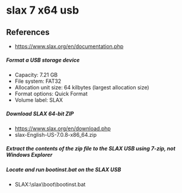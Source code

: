# slax 7 x64 usb

## References
* https://www.slax.org/en/documentation.php

##### Format a USB storage device
* Capacity: 7.21 GB
* File system: FAT32
* Allocation unit size: 64 kilbytes (largest allocation size)
* Format options: Quick Format
* Volume label: SLAX

##### Download SLAX 64-bit ZIP
* https://www.slax.org/en/download.php
* slax-English-US-7.0.8-x86_64.zip

##### Extract the contents of the zip file to the SLAX USB using 7-zip, not Windows Explorer

##### Locate and run bootinst.bat on the SLAX USB
* SLAX:\slax\boot\bootinst.bat

